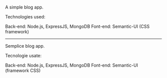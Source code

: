 A simple blog app.

Technologies used:

Back-end: Node.js, ExpressJS, MongoDB
Font-end: Semantic-UI (CSS framework)

---------------

Semplice blog app.

Tecnologie usate: 

Back-end: Node.js, ExpressJS, MongoDB
Font-end: Semantic-UI (framework CSS)

